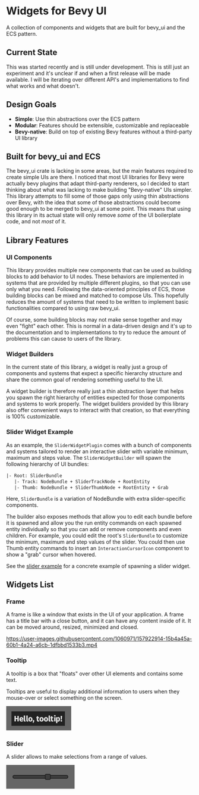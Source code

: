 # Widgets for Bevy UI

A collection of components and widgets that are built for bevy_ui and the ECS pattern.

## Current State

This was started recently and is still under development. This is still just an experiment and it's unclear if and when a first release will be made available. I will be iterating over different API's and implementations to find what works and what doesn't.

## Design Goals
- **Simple**: Use thin abstractions over the ECS pattern
- **Modular**: Features should be extensible, customizable and replaceable
- **Bevy-native**: Build on top of existing Bevy features without a third-party UI library

## Built for bevy_ui and ECS

The bevy_ui crate is lacking in some areas, but the main features required to create simple UIs are there. I noticed that most UI libraries for Bevy were actually bevy plugins that adapt third-party renderers, so I decided to start thinking about what was lacking to make building "Bevy-native" UIs simpler. This library attempts to fill some of those gaps only using thin abstractions over Bevy, with the idea that some of those abstractions could become good enough to be merged to bevy_ui at some point. This means that using this library in its actual state will only remove _some_ of the UI boilerplate code, and not _most_ of it.

## Library Features

### UI Components

This library provides multiple new components that can be used as building blocks to add behavior to UI nodes. These behaviors are implemented in systems that are provided by multiple different plugins, so that you can use only what you need. Following the data-oriented principles of ECS, those building blocks can be mixed and matched to compose UIs. This hopefully reduces the amount of systems that need to be written to implement basic functionalities compared to using raw bevy_ui.

Of course, some building blocks may not make sense together and may even "fight" each other. This is normal in a data-driven design and it's up to the documentation and to implementations to try to reduce the amount of problems this can cause to users of the library.

### Widget Builders

In the current state of this library, a widget is really just a group of components and systems that expect a specific hierarchy structure and share the common goal of rendering something useful to the UI.

A widget builder is therefore really just a thin abstraction layer that helps you spawn the right hierarchy of entities expected for those components and systems to work properly. The widget builders provided by this library also offer convenient ways to interact with that creation, so that everything is 100% customizable.

### Slider Widget Example

As an example, the `SliderWidgetPlugin` comes with a bunch of components and systems tailored to render an interactive slider with variable minimum, maximum and steps value. The `SliderWidgetBuilder` will spawn the following hierarchy of UI bundles:

```
|- Root: SliderBundle
   |- Track: NodeBundle + SliderTrackNode + RootEntity
   |- Thumb: NodeBundle + SliderThumbNode + RootEntity + Grab
```

Here, `SliderBundle` is a variation of NodeBundle with extra slider-specific components.

The builder also exposes methods that allow you to edit each bundle before it is spawned and allow you the run entity commands on each spawned entity individually so that you can add or remove components and even children. For example, you could edit the root's `SliderBundle` to customize the minimum, maximum and step values of the slider. You could then use Thumb entity commands to insert an `InteractionCursorIcon` component to show a "grab" cursor when hovered.

See the [slider example](/examples/slider.rs) for a concrete example of spawning a slider widget.

## Widgets List

### Frame

A frame is like a window that exists in the UI of your application. A frame has a title bar with a close button, and it can have any content inside of it. It can be moved around, resized, minimized and closed.

https://user-images.githubusercontent.com/1060971/157922914-15b4a45a-60b1-4a24-a6cb-1dfbbd1533b3.mp4

### Tooltip

A tooltip is a box that "floats" over other UI elements and contains some text.

Tooltips are useful to display additional information to users when they mouse-over or select something on the screen.

![Tooltip](docs/assets/tooltip.jpg)

### Slider

A slider allows to make selections from a range of values.

![Slider](docs/assets/slider.jpg)
